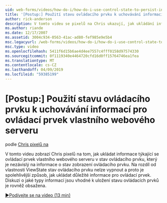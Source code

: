 ```yaml
---
uid: web-forms/videos/how-do-i/how-do-i-use-control-state-to-persist-information-for-a-custom-web-server-control
title: '[Postup:] Použití stavu ovládacího prvku k uchovávání informací pro ovládací prvek vlastního webového serveru | Dokumentace Microsoftu'
author: rick-anderson
description: V tomto videu se pixelů na Chris ukazují, jak ukládání informací souvisejících s serverový ovládací prvek vlastní web v stav ovládacího prvku, který je nezávislý stav zobrazení...
ms.author: riande
ms.date: 12/17/2007
ms.assetid: 3004c934-0563-41ac-ad80-fef985e9e5b4
msc.legacyurl: /web-forms/videos/how-do-i/how-do-i-use-control-state-to-persist-information-for-a-custom-web-server-control
msc.type: video
ms.openlocfilehash: 5411f6d15b6ae4d4ee7557c4fff0158d97574330
ms.sourcegitcommit: 0f1119340e4464720cfd16d0ff15764746ea1fea
ms.translationtype: MT
ms.contentlocale: cs-CZ
ms.lasthandoff: 04/09/2019
ms.locfileid: "59385199"
---
```

# <a name="how-do-i-use-control-state-to-persist-information-for-a-custom-web-server-control"></a>[Postup:] Použití stavu ovládacího prvku k uchovávání informací pro ovládací prvek vlastního webového serveru

podle [Chris pixelů na](https://twitter.com/chrispels)

V tomto videu zobrazí Chris pixelů na tom, jak ukládat informace týkající se ovládací prvek vlastního webového serveru v stav ovládacího prvku, který je nezávislý na informace o stav zobrazení ovládacího prvku. Na rozdíl od vlastnosti ViewState stav ovládacího prvku nelze vypnout a proto je spolehlivější způsob, jak ukládat důležité informace pro ovládací prvek. Diskuzi o jaké typy informací jsou vhodné k uložení stavu ovládacích prvků je rovněž obsažena.

[&#9654;Podívejte se na video (13 min)](https://channel9.msdn.com/Blogs/ASP-NET-Site-Videos/how-do-i-use-control-state-to-persist-information-for-a-custom-web-server-control)
